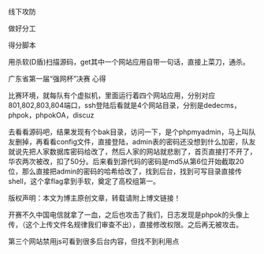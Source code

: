 线下攻防




做好分工

得分脚本





用杀软(D盾)扫描源码，get其中一个网站应用自带一句话，直接上菜刀，通杀。









广东省第一届“强网杯”决赛 心得

比赛环境，就每队有个虚拟机，里面运行着四个网站应用，分别对应801,802,803,804端口，ssh登陆后看就是4个网站目录，分别是dedecms，phpok，phpokOA，discuz

去看看源码吧，结果发现有个bak目录，访问一下，是个phpmyadmin，马上叫队友删掉，再看看config文件，直接登陆，admin表的密码还没想到什么加密，队友就说先把人家数据库密码给改了，然后人家的网站就悲剧了，首页直接打不开了，华农两次被改，扣了50分。后来看到源代码的密码是md5从第6位开始截取20位，那么直接把admin的密码的哈希给改了，找到后台，找到可写目录直接传shell，这个拿flag拿到手软，奠定了高校组第一。

版权声明：本文为博主原创文章，转载请附上博文链接！


开赛不久中国电信就拿了一血，之后也攻击了我们，日志发现是phpok的头像上传，（这个上传文件名规律我们审查不出），直接修改权限。之后再无被攻击。

第三个网站禁用js可看到很多后台内容，但找不到利用点

